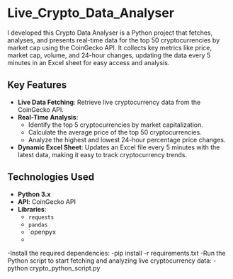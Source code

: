 # Live_Crypto_Data_Analyser

I developed this Crypto Data Analyser is a Python project that fetches, analyses, and presents real-time data for the top 50 cryptocurrencies by market cap using the CoinGecko API. It collects key metrics like price, market cap, volume, and 24-hour changes, updating the data every 5 minutes in an Excel sheet for easy access and analysis.

## Key Features
- **Live Data Fetching**: Retrieve live cryptocurrency data from the CoinGecko API.
- **Real-Time Analysis**:
  - Identify the top 5 cryptocurrencies by market capitalization.
  - Calculate the average price of the top 50 cryptocurrencies.
  - Analyze the highest and lowest 24-hour percentage price changes.
- **Dynamic Excel Sheet**: Updates an Excel file every 5 minutes with the latest data, making it easy to track cryptocurrency trends.

## Technologies Used
- **Python 3.x**
- **API**: CoinGecko API
- **Libraries**:
  - `requests`
  - `pandas`
  - `openpyx
  -
-Install the required dependencies:
    -pip install -r requirements.txt
 -Run the Python script to start fetching and analyzing live cryptocurrency data:
      -python crypto_python_script.py





